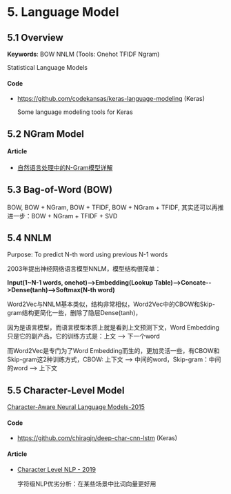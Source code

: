 # 5. Language Model

## 5.1 Overview

**Keywords**: BOW  NNLM  (Tools: Onehot TFIDF Ngram)

Statistical Language Models

#### Code

- <https://github.com/codekansas/keras-language-modeling> (Keras)

    Some language modeling tools for Keras


## 5.2 NGram Model


#### Article

- [自然语言处理中的N-Gram模型详解](https://blog.csdn.net/baimafujinji/article/details/51281816)


## 5.3 Bag-of-Word (BOW)

BOW, BOW + NGram, BOW + TFIDF, BOW + NGram + TFIDF, 其实还可以再推进一步：BOW + NGram + TFIDF + SVD


## 5.4 NNLM

Purpose: To predict N-th word using previous N-1 words

2003年提出神经网络语言模型NNLM，模型结构很简单：

**Input(1~N-1 words, onehot)-->Embedding(Lookup Table)-->Concate-->Dense(tanh)-->Softmax(N-th word)**

Word2Vec与NNLM基本类似，结构非常相似，Word2Vec中的CBOW和Skip-gram结构更简化一些，删除了隐层Dense(tanh)，

因为是语言模型，而语言模型本质上就是看到上文预测下文，Word Embedding只是它的副产品，它的训练方式是：上文 --> 下一个word

而Word2Vec是专门为了Word Embedding而生的，更加灵活一些，有CBOW和Skip-gram这2种训练方式，CBOW: 上下文 --> 中间的word，Skip-gram：中间的word --> 上下文


## 5.5 Character-Level Model

[Character-Aware Neural Language Models-2015](https://arxiv.org/abs/1508.06615)

#### Code

- <https://github.com/chiragjn/deep-char-cnn-lstm> (Keras)

#### Article

- [Character Level NLP - 2019](https://www.lighttag.io/blog/character-level-NLP/)

    字符级NLP优劣分析：在某些场景中比词向量更好用
